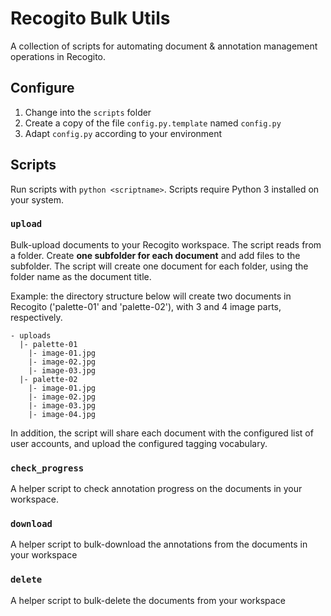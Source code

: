# Recogito Bulk Utils

A collection of scripts for automating document & annotation management operations in Recogito.

## Configure

1. Change into the `scripts` folder
2. Create a copy of the file `config.py.template` named `config.py`
3. Adapt `config.py` according to your environment

## Scripts

Run scripts with `python <scriptname>`. Scripts require Python 3 installed on your system.

### `upload`

Bulk-upload documents to your Recogito workspace. The script reads from a folder. Create 
__one subfolder for each document__ and add files to the subfolder. The script will create 
one document for each folder, using the folder name as the document title.

Example: the directory structure below will create two documents in Recogito ('palette-01' and 
'palette-02'), with 3 and 4 image parts, respectively.

```
- uploads
  |- palette-01
    |- image-01.jpg
    |- image-02.jpg
    |- image-03.jpg
  |- palette-02
    |- image-01.jpg
    |- image-02.jpg
    |- image-03.jpg
    |- image-04.jpg
```

In addition, the script will share each document with the configured list of user accounts, and
upload the configured tagging vocabulary.

### `check_progress`

A helper script to check annotation progress on the documents in your workspace.

### `download`

A helper script to bulk-download the annotations from the documents in your workspace

### `delete`

A helper script to bulk-delete the documents from your workspace

